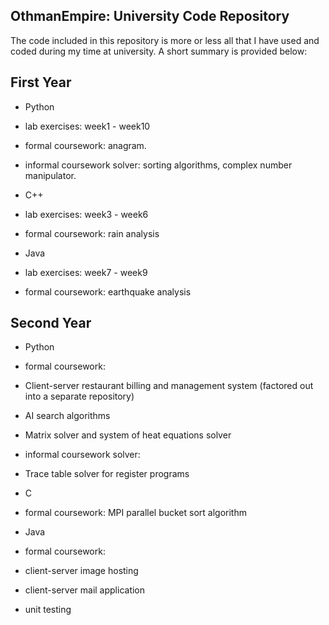 ## OthmanEmpire: University Code Repository

The code included in this repository is more or less all that I have used and coded during my time at university. A short summary is provided below: 

## First Year

* Python
 * lab exercises: week1 - week10
 * formal coursework: anagram.
 * informal coursework solver: sorting algorithms, complex number manipulator.

* C++
 * lab exercises: week3 - week6
 * formal coursework: rain analysis

* Java
 * lab exercises: week7 - week9
 * formal coursework: earthquake analysis


## Second Year

* Python
 * formal coursework:
  * Client-server restaurant billing and management system (factored out into a separate repository)
  * AI search algorithms
  * Matrix solver and system of heat equations solver
 * informal coursework solver:
  * Trace table solver for register programs

* C
 * formal coursework: MPI parallel bucket sort algorithm

* Java
 * formal coursework: 
  * client-server image hosting 
  * client-server mail application
  * unit testing
